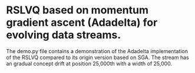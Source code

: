 # RSLVQ based on momentum gradient ascent (Adadelta) for evolving data streams.
The demo.py file contains a demonstration of the Adadelta implementation of the RSLVQ compared
to its origin version based on SGA. The stream has an gradual concept drift at position 25,000th 
with a width of 25,000.